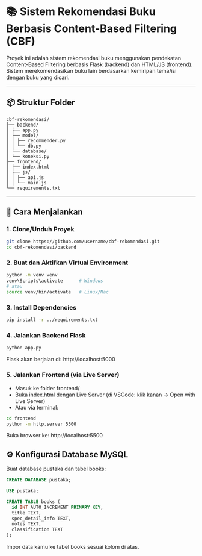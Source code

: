# 📚 Sistem Rekomendasi Buku Berbasis Content-Based Filtering (CBF)

Proyek ini adalah sistem rekomendasi buku menggunakan pendekatan Content-Based Filtering berbasis Flask (backend) dan HTML/JS (frontend). Sistem merekomendasikan buku lain berdasarkan kemiripan tema/isi dengan buku yang dicari.

---

## 📦 Struktur Folder
```
cbf-rekomendasi/
├── backend/
│ ├── app.py
│ ├── model/
│ │ ├── recommender.py
│ │ └── db.py
│ └── database/
│ └── koneksi.py
├── frontend/
│ ├── index.html
│ ├── js/
│ │ ├── api.js
│ │ └── main.js
└── requirements.txt
```

---

## 🚀 Cara Menjalankan

### 1. Clone/Unduh Proyek
```bash
git clone https://github.com/username/cbf-rekomendasi.git
cd cbf-rekomendasi/backend
```

### 2. Buat dan Aktifkan Virtual Environment
```bash
python -m venv venv
venv\Scripts\activate      # Windows
# atau
source venv/bin/activate   # Linux/Mac
```

### 3. Install Dependencies
```bash
pip install -r ../requirements.txt
```


### 4. Jalankan Backend Flask
```bash
python app.py
```

Flask akan berjalan di: http://localhost:5000

### 5. Jalankan Frontend (via Live Server)
- Masuk ke folder frontend/
- Buka index.html dengan Live Server (di VSCode: klik kanan → Open with Live Server)
- Atau via terminal:

```bash
cd frontend
python -m http.server 5500
```
Buka browser ke: http://localhost:5500

## ⚙️ Konfigurasi Database MySQL
Buat database pustaka dan tabel books:

```sql
CREATE DATABASE pustaka;

USE pustaka;

CREATE TABLE books (
  id INT AUTO_INCREMENT PRIMARY KEY,
  title TEXT,
  spec_detail_info TEXT,
  notes TEXT,
  classification TEXT
);
```
Impor data kamu ke tabel books sesuai kolom di atas.
